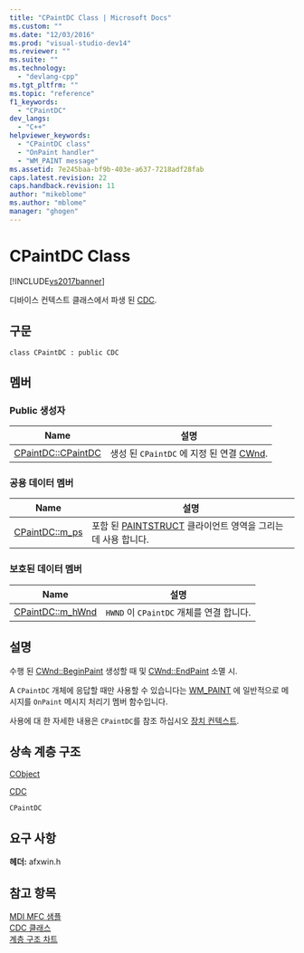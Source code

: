 ```yaml
---
title: "CPaintDC Class | Microsoft Docs"
ms.custom: ""
ms.date: "12/03/2016"
ms.prod: "visual-studio-dev14"
ms.reviewer: ""
ms.suite: ""
ms.technology: 
  - "devlang-cpp"
ms.tgt_pltfrm: ""
ms.topic: "reference"
f1_keywords: 
  - "CPaintDC"
dev_langs: 
  - "C++"
helpviewer_keywords: 
  - "CPaintDC class"
  - "OnPaint handler"
  - "WM_PAINT message"
ms.assetid: 7e245baa-bf9b-403e-a637-7218adf28fab
caps.latest.revision: 22
caps.handback.revision: 11
author: "mikeblome"
ms.author: "mblome"
manager: "ghogen"
---
```

# CPaintDC Class
[!INCLUDE[vs2017banner](../../assembler/inline/includes/vs2017banner.md)]

디바이스 컨텍스트 클래스에서 파생 된  [CDC](../../mfc/reference/cdc-class.md).  
  
## 구문  
  
```  
class CPaintDC : public CDC  
```  
  
## 멤버  
  
### Public 생성자  
  
|Name|설명|  
|----------|--------|  
|[CPaintDC::CPaintDC](../Topic/CPaintDC::CPaintDC.md)|생성 된 `CPaintDC` 에 지정 된 연결  [CWnd](../../mfc/reference/cwnd-class.md).|  
  
### 공용 데이터 멤버  
  
|Name|설명|  
|----------|--------|  
|[CPaintDC::m\_ps](../Topic/CPaintDC::m_ps.md)|포함 된  [PAINTSTRUCT](../../mfc/reference/paintstruct-structure.md) 클라이언트 영역을 그리는 데 사용 합니다.|  
  
### 보호된 데이터 멤버  
  
|Name|설명|  
|----------|--------|  
|[CPaintDC::m\_hWnd](../Topic/CPaintDC::m_hWnd.md)|`HWND` 이 `CPaintDC` 개체를 연결 합니다.|  
  
## 설명  
 수행 된  [CWnd::BeginPaint](../Topic/CWnd::BeginPaint.md) 생성할 때 및  [CWnd::EndPaint](../Topic/CWnd::EndPaint.md) 소멸 시.  
  
 A `CPaintDC` 개체에 응답할 때만 사용할 수 있습니다는  [WM\_PAINT](http://msdn.microsoft.com/library/windows/desktop/dd145213) 에 일반적으로 메시지를 `OnPaint` 메시지 처리기 멤버 함수입니다.  
  
 사용에 대 한 자세한 내용은 `CPaintDC`를 참조 하십시오  [장치 컨텍스트](../../mfc/device-contexts.md).  
  
## 상속 계층 구조  
 [CObject](../../mfc/reference/cobject-class.md)  
  
 [CDC](../../mfc/reference/cdc-class.md)  
  
 `CPaintDC`  
  
## 요구 사항  
 **헤더:** afxwin.h  
  
## 참고 항목  
 [MDI MFC 샘플](../../top/visual-cpp-samples.md)   
 [CDC 클래스](../../mfc/reference/cdc-class.md)   
 [계층 구조 차트](../../mfc/hierarchy-chart.md)